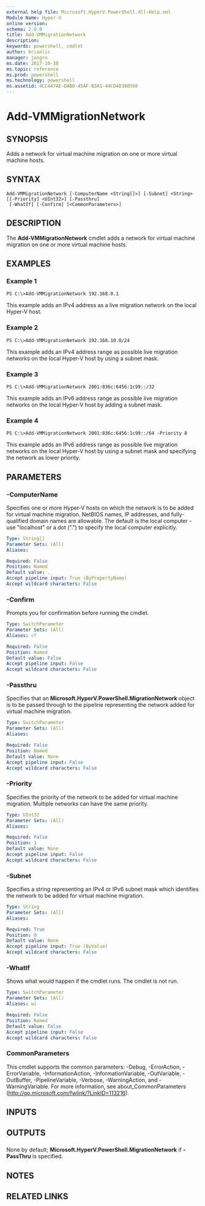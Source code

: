 ```yaml
---
external help file: Microsoft.HyperV.PowerShell.dll-Help.xml
Module Name: Hyper-V
online version: 
schema: 2.0.0
title: Add-VMMigrationNetwork
description: 
keywords: powershell, cmdlet
author: brianlic
manager: jasgro
ms.date: 2017-10-30
ms.topic: reference
ms.prod: powershell
ms.technology: powershell
ms.assetid: 4CC447AE-DAB0-45AF-B3A1-44CD4D380560
---
```


# Add-VMMigrationNetwork

## SYNOPSIS
Adds a network for virtual machine migration on one or more virtual machine hosts.

## SYNTAX

```
Add-VMMigrationNetwork [-ComputerName <String[]>] [-Subnet] <String> [[-Priority] <UInt32>] [-Passthru]
 [-WhatIf] [-Confirm] [<CommonParameters>]
```

## DESCRIPTION
The **Add-VMMigrationNetwork** cmdlet adds a network for virtual machine migration on one or more virtual machine hosts.

## EXAMPLES

### Example 1
```
PS C:\>Add-VMMigrationNetwork 192.168.0.1
```

This example adds an IPv4 address as a live migration network on the local Hyper-V host.

### Example 2
```
PS C:\>Add-VMMigrationNetwork 192.168.10.0/24
```

This example adds an IPv4 address range as possible live migration networks on the local Hyper-V host by using a subnet mask.

### Example 3
```
PS C:\>Add-VMMigrationNetwork 2001:836c:6456:1c99::/32
```

This example adds an IPv6 address range as possible live migration networks on the local Hyper-V host by adding a subnet mask.

### Example 4
```
PS C:\>Add-VMMigrationNetwork 2001:836c:6456:1c99::/64 -Priority 8
```

This example adds an IPv6 address range as possible live migration networks on the local Hyper-V host by using a subnet mask and specifying the network as lower priority.

## PARAMETERS

### -ComputerName
Specifies one or more Hyper-V hosts on which the network is to be added for virtual machine migration.
NetBIOS names, IP addresses, and fully-qualified domain names are allowable.
The default is the local computer - use "localhost" or a dot (".") to specify the local computer explicitly.

```yaml
Type: String[]
Parameter Sets: (All)
Aliases: 

Required: False
Position: Named
Default value: .
Accept pipeline input: True (ByPropertyName)
Accept wildcard characters: False
```

### -Confirm
Prompts you for confirmation before running the cmdlet.

```yaml
Type: SwitchParameter
Parameter Sets: (All)
Aliases: cf

Required: False
Position: Named
Default value: False
Accept pipeline input: False
Accept wildcard characters: False
```

### -Passthru
Specifies that an **Microsoft.HyperV.PowerShell.MigrationNetwork** object is to be passed through to the pipeline representing the network added for virtual machine migration.

```yaml
Type: SwitchParameter
Parameter Sets: (All)
Aliases: 

Required: False
Position: Named
Default value: None
Accept pipeline input: False
Accept wildcard characters: False
```

### -Priority
Specifies the priority of the network to be added for virtual machine migration.
Multiple networks can have the same priority.

```yaml
Type: UInt32
Parameter Sets: (All)
Aliases: 

Required: False
Position: 1
Default value: None
Accept pipeline input: False
Accept wildcard characters: False
```

### -Subnet
Specifies a string representing an IPv4 or IPv6 subnet mask which identifies the network to be added for virtual machine migration.

```yaml
Type: String
Parameter Sets: (All)
Aliases: 

Required: True
Position: 0
Default value: None
Accept pipeline input: True (ByValue)
Accept wildcard characters: False
```

### -WhatIf
Shows what would happen if the cmdlet runs.
The cmdlet is not run.

```yaml
Type: SwitchParameter
Parameter Sets: (All)
Aliases: wi

Required: False
Position: Named
Default value: False
Accept pipeline input: False
Accept wildcard characters: False
```

### CommonParameters
This cmdlet supports the common parameters: -Debug, -ErrorAction, -ErrorVariable, -InformationAction, -InformationVariable, -OutVariable, -OutBuffer, -PipelineVariable, -Verbose, -WarningAction, and -WarningVariable. For more information, see about_CommonParameters (http://go.microsoft.com/fwlink/?LinkID=113216).

## INPUTS

## OUTPUTS

###  
None by default; **Microsoft.HyperV.PowerShell.MigrationNetwork** if **-PassThru** is specified.

## NOTES

## RELATED LINKS


